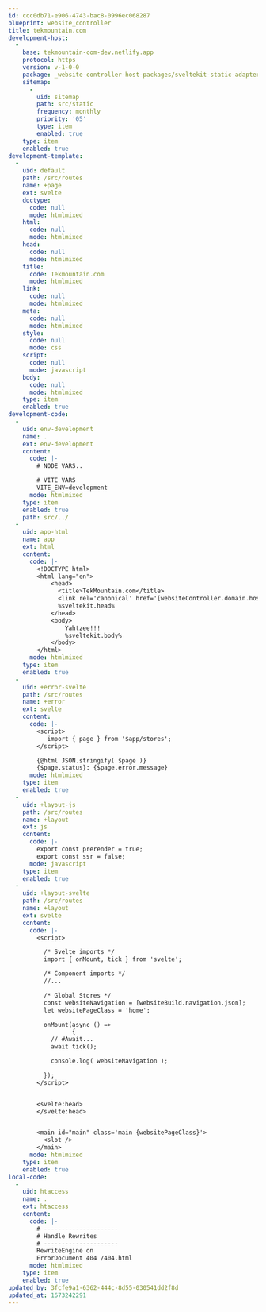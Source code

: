 ```yaml
---
id: ccc0db71-e906-4743-bac8-0996ec068287
blueprint: website_controller
title: tekmountain.com
development-host:
  -
    base: tekmountain-com-dev.netlify.app
    protocol: https
    version: v-1-0-0
    package: _website-controller-host-packages/sveltekit-static-adapter-v-1-0-0-rc.zip
    sitemap:
      -
        uid: sitemap
        path: src/static
        frequency: monthly
        priority: '05'
        type: item
        enabled: true
    type: item
    enabled: true
development-template:
  -
    uid: default
    path: /src/routes
    name: +page
    ext: svelte
    doctype:
      code: null
      mode: htmlmixed
    html:
      code: null
      mode: htmlmixed
    head:
      code: null
      mode: htmlmixed
    title:
      code: Tekmountain.com
      mode: htmlmixed
    link:
      code: null
      mode: htmlmixed
    meta:
      code: null
      mode: htmlmixed
    style:
      code: null
      mode: css
    script:
      code: null
      mode: javascript
    body:
      code: null
      mode: htmlmixed
    type: item
    enabled: true
development-code:
  -
    uid: env-development
    name: .
    ext: env-development
    content:
      code: |-
        # NODE VARS..

        # VITE VARS
        VITE_ENV=development
      mode: htmlmixed
    type: item
    enabled: true
    path: src/../
  -
    uid: app-html
    name: app
    ext: html
    content:
      code: |-
        <!DOCTYPE html>
        <html lang="en">
        	<head>
        	  <title>TekMountain.com</title>
        	  <link rel='canonical' href='[websiteController.domain.host.base]'>
        	  %sveltekit.head%
        	</head>
        	<body>
        	  	Yahtzee!!!
        		%sveltekit.body%
        	</body>
        </html>
      mode: htmlmixed
    type: item
    enabled: true
  -
    uid: +error-svelte
    path: /src/routes
    name: +error
    ext: svelte
    content:
      code: |-
        <script>
           import { page } from '$app/stores';
        </script>

        {@html JSON.stringify( $page )}
        {$page.status}: {$page.error.message}
      mode: htmlmixed
    type: item
    enabled: true
  -
    uid: +layout-js
    path: /src/routes
    name: +layout
    ext: js
    content:
      code: |-
        export const prerender = true;
        export const ssr = false;
      mode: javascript
    type: item
    enabled: true
  -
    uid: +layout-svelte
    path: /src/routes
    name: +layout
    ext: svelte
    content:
      code: |-
        <script>

          /* Svelte imports */
          import { onMount, tick } from 'svelte';

          /* Component imports */
          //...

          /* Global Stores */
          const websiteNavigation = [websiteBuild.navigation.json];
          let websitePageClass = 'home';

          onMount(async () =>
        		  {
        	// #Await...
        	await tick();

        	console.log( websiteNavigation );

          });
        </script>


        <svelte:head>
        </svelte:head>


        <main id="main" class='main {websitePageClass}'>
          <slot />
        </main>
      mode: htmlmixed
    type: item
    enabled: true
local-code:
  -
    uid: htaccess
    name: .
    ext: htaccess
    content:
      code: |-
        # ---------------------
        # Handle Rewrites
        # ---------------------
        RewriteEngine on
        ErrorDocument 404 /404.html
      mode: htmlmixed
    type: item
    enabled: true
updated_by: 3fcfe9a1-6362-444c-8d55-030541dd2f8d
updated_at: 1673242291
---
```

